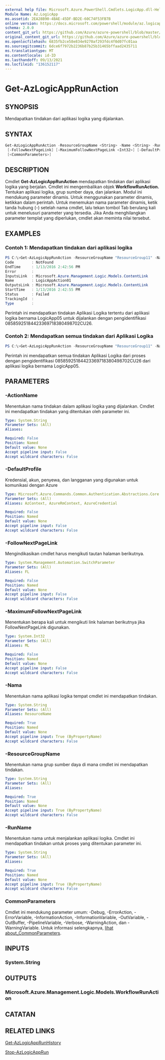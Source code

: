 ```yaml
---
external help file: Microsoft.Azure.PowerShell.Cmdlets.LogicApp.dll-Help.xml
Module Name: Az.LogicApp
ms.assetid: 2EA28B90-4BAE-45DF-BD2E-60C74F53FB7B
online version: https://docs.microsoft.com/powershell/module/az.logicapp/get-azlogicapprunaction
schema: 2.0.0
content_git_url: https://github.com/Azure/azure-powershell/blob/master/src/LogicApp/LogicApp/help/Get-AzLogicAppRunAction.md
original_content_git_url: https://github.com/Azure/azure-powershell/blob/master/src/LogicApp/LogicApp/help/Get-AzLogicAppRunAction.md
ms.openlocfilehash: 6835fb2ce58e834e9270af293fdc4f0d07fc01aa
ms.sourcegitcommit: 6dce6f7972b2236b87b25b31465bffaad2435711
ms.translationtype: MT
ms.contentlocale: id-ID
ms.lasthandoff: 09/13/2021
ms.locfileid: "136152117"
---
```

# Get-AzLogicAppRunAction

## SYNOPSIS

Mendapatkan tindakan dari aplikasi logika yang dijalankan.

## SYNTAX

```powershell
Get-AzLogicAppRunAction -ResourceGroupName <String> -Name <String> -RunName <String> [-ActionName <String>]
 [-FollowNextPageLink] [-MaximumFollowNextPageLink <Int32>] [-DefaultProfile <IAzureContextContainer>]
 [<CommonParameters>]
```

## DESCRIPTION

Cmdlet **Get-AzLogicAppRunAction** mendapatkan tindakan dari aplikasi logika yang berjalan.
Cmdlet ini mengembalikan objek **WorkflowRunAction.**
Tentukan aplikasi logika, grup sumber daya, dan jalankan.
Modul ini mendukung parameter dinamis.
Untuk menggunakan parameter dinamis, ketikkan dalam perintah.
Untuk menemukan nama parameter dinamis, ketik tanda hubung (-) setelah nama cmdlet, lalu tekan tombol Tab berulang kali untuk menelusuri parameter yang tersedia.
Jika Anda menghilangkan parameter templat yang diperlukan, cmdlet akan meminta nilai tersebut.

## EXAMPLES

### Contoh 1: Mendapatkan tindakan dari aplikasi logika

```powershell
PS C:\>Get-AzLogicAppRunAction -ResourceGroupName "ResourceGroup11" -Name "LogicApp05" -RunName "08585925184423369718380498702CU26" -ActionName "LogicAppAction01"
Code        : NotFound
EndTime     : 1/13/2016 2:42:56 PM
Error       : 
InputsLink  : Microsoft.Azure.Management.Logic.Models.ContentLink
Name        : LogicAppAction01
OutputsLink : Microsoft.Azure.Management.Logic.Models.ContentLink
StartTime   : 1/13/2016 2:42:55 PM
Status      : Failed
TrackingId  : 
Type        :
```

Perintah ini mendapatkan tindakan Aplikasi Logika tertentu dari aplikasi logika bernama LogicApp05 untuk dijalankan dengan pengidentifikasi 08585925184423369718380498702CU26.

### Contoh 2: Mendapatkan semua tindakan dari Aplikasi Logika

```powershell
PS C:\>Get-AzLogicAppRunAction -ResourceGroupName "ResourceGroup11" -Name "LogicApp05" -RunName "08585925184423369718380498702CU26" -FollowNextPageLink
```

Perintah ini mendapatkan semua tindakan Aplikasi Logika dari proses dengan pengidentifikasi 08585925184423369718380498702CU26 dari aplikasi logika bernama LogicApp05.

## PARAMETERS

### -ActionName

Menentukan nama tindakan dalam aplikasi logika yang dijalankan.
Cmdlet ini mendapatkan tindakan yang ditentukan oleh parameter ini.

```yaml
Type: System.String
Parameter Sets: (All)
Aliases:

Required: False
Position: Named
Default value: None
Accept pipeline input: False
Accept wildcard characters: False
```

### -DefaultProfile

Kredensial, akun, penyewa, dan langganan yang digunakan untuk komunikasi dengan Azure

```yaml
Type: Microsoft.Azure.Commands.Common.Authentication.Abstractions.Core.IAzureContextContainer
Parameter Sets: (All)
Aliases: AzContext, AzureRmContext, AzureCredential

Required: False
Position: Named
Default value: None
Accept pipeline input: False
Accept wildcard characters: False
```

### -FollowNextPageLink

Mengindikasikan cmdlet harus mengikuti tautan halaman berikutnya.

```yaml
Type: System.Management.Automation.SwitchParameter
Parameter Sets: (All)
Aliases: FL

Required: False
Position: Named
Default value: None
Accept pipeline input: False
Accept wildcard characters: False
```

### -MaximumFollowNextPageLink

Menentukan berapa kali untuk mengikuti link halaman berikutnya jika FollowNextPageLink digunakan.

```yaml
Type: System.Int32
Parameter Sets: (All)
Aliases: ML

Required: False
Position: Named
Default value: None
Accept pipeline input: False
Accept wildcard characters: False
```

### -Nama

Menentukan nama aplikasi logika tempat cmdlet ini mendapatkan tindakan.

```yaml
Type: System.String
Parameter Sets: (All)
Aliases: ResourceName

Required: True
Position: Named
Default value: None
Accept pipeline input: True (ByPropertyName)
Accept wildcard characters: False
```

### -ResourceGroupName

Menentukan nama grup sumber daya di mana cmdlet ini mendapatkan tindakan.

```yaml
Type: System.String
Parameter Sets: (All)
Aliases:

Required: True
Position: Named
Default value: None
Accept pipeline input: True (ByPropertyName)
Accept wildcard characters: False
```

### -RunName

Menentukan nama untuk menjalankan aplikasi logika.
Cmdlet ini mendapatkan tindakan untuk proses yang ditentukan parameter ini.

```yaml
Type: System.String
Parameter Sets: (All)
Aliases:

Required: True
Position: Named
Default value: None
Accept pipeline input: True (ByPropertyName)
Accept wildcard characters: False
```

### CommonParameters

Cmdlet ini mendukung parameter umum: -Debug, -ErrorAction, -ErrorVariable, -InformationAction, -InformationVariable, -OutVariable, -OutBuffer, -PipelineVariable, -Verbose, -WarningAction, dan -WarningVariable. Untuk informasi selengkapnya, [lihat about_CommonParameters](http://go.microsoft.com/fwlink/?LinkID=113216).

## INPUTS

### System.String

## OUTPUTS

### Microsoft.Azure.Management.Logic.Models.WorkflowRunAction

## CATATAN

## RELATED LINKS

[Get-AzLogicAppRunHistory](./Get-AzLogicAppRunHistory.md)

[Stop-AzLogicAppRun](./Stop-AzLogicAppRun.md)
